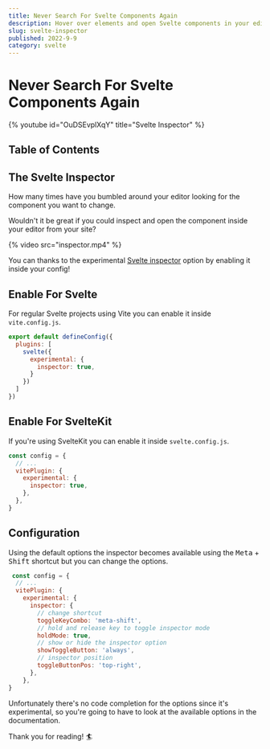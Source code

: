 ```yaml
---
title: Never Search For Svelte Components Again
description: Hover over elements and open Svelte components in your editor using the Svelte inspector.
slug: svelte-inspector
published: 2022-9-9
category: svelte
---
```


# Never Search For Svelte Components Again

{% youtube id="OuDSEvplXqY" title="Svelte Inspector" %}

## Table of Contents

## The Svelte Inspector

How many times have you bumbled around your editor looking for the component you want to change.

Wouldn't it be great if you could inspect and open the component inside your editor from your site?

{% video src="inspector.mp4" %}

You can thanks to the experimental [Svelte inspector](https://github.com/sveltejs/vite-plugin-svelte/blob/main/docs/config.md#inspector) option by enabling it inside your config!

## Enable For Svelte

For regular Svelte projects using Vite you can enable it inside `vite.config.js`.

```js:vite.config.js showLineNumbers
export default defineConfig({
  plugins: [
    svelte({
      experimental: {
        inspector: true,
      }
    })
  ]
})
```

## Enable For SvelteKit

If you're using SvelteKit you can enable it inside `svelte.config.js`.

```js:svelte.config.js showLineNumbers
const config = {
  // ...
  vitePlugin: {
    experimental: {
      inspector: true,
    },
  },
}
```

## Configuration

Using the default options the inspector becomes available using the <kbd>Meta</kbd> + <kbd>Shift</kbd> shortcut but you can change the options.

```js:svelte.config.js showLineNumbers
 const config = {
  // ...
  vitePlugin: {
    experimental: {
      inspector: {
        // change shortcut
        toggleKeyCombo: 'meta-shift',
        // hold and release key to toggle inspector mode 
        holdMode: true,
        // show or hide the inspector option
        showToggleButton: 'always',
        // inspector position
        toggleButtonPos: 'top-right',
      },
    },
}
```

Unfortunately there's no code completion for the options since it's experimental, so you're going to have to look at the available options in the documentation.

Thank you for reading! 🏄️